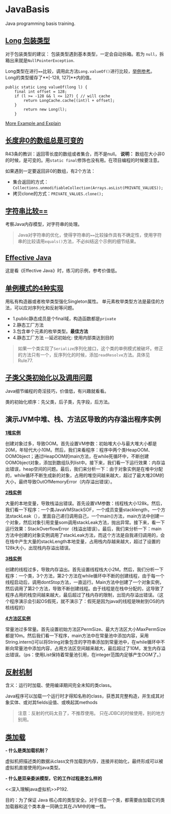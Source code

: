 # JavaBasis
Java programming basis training. 


## [Long 包装类型](https://github.com/HQebupt/JavaBasis/blob/master/src/org/hq/detail/LongTrap.java)
<Effective Java> 对于包装类型的建议： 包装类型遇到基本类型，一定会自动拆箱。若为 `null`，拆箱出来就是`NullPointerException`.

Long类型在进行`==`比较，调用此方法`Long.valueOf()`进行比较，[举例参考](https://github.com/HQebupt/JavaBasis/blob/master/src/org/hq/detail/LongTrap.java)。
Long的类型缓存了**[-128, 127]**内的值。
```
public static Long valueOf(long l) {
	final int offset = 128;
	if (l >= -128 && l <= 127) { // will cache
	    return LongCache.cache[(int)l + offset];
	}
        return new Long(l);
    }
```

[More Example and Explain](http://blog.csdn.net/is_zhoufeng/article/details/38443507)


## [长度非0的数组总是可变的](https://github.com/HQebupt/JavaBasis/blob/master/src/org/hq/detail/PrivateValues.java)
<Effective Java> R43条的教训：返回零长度的数组或者集合，而不是null。
**说明：** 数组在大小非0的时候，是可变的。用`static final`修饰也没有用。在项目编程的时候要注意。

如果遇到一定要返回非0的数组，有2个方法：
- 集合返回的方式：`Collections.unmodifiableCollection(Arrays.asList(PRIVATE_VALUES));`
- 拷贝clone的方式：`PRIVATE_VALUES.clone();`


## [字符串比较==](https://github.com/HQebupt/JavaBasis/blob/master/src/StringConnectJVM.java)
考察Java内存模型，对字符串的处理。
> Java对字符串的优化，使得字符串的`==`比较操作具有不确定性，使用字符串的比较请用`equals()`方法，不必纠结这个示例的细节结果。


## [Effective Java](https://github.com/HQebupt/JavaBasis/tree/master/src/effective/java)
这是看《Effective Java》时，练习的示例，参考价值低。


## [单例模式的4种实现](https://github.com/HQebupt/JavaBasis/blob/master/src/org/hq/singleton/Elvis.java)
用私有构造器或者枚举类型强化Singleton属性。 单元素枚举类型方法是最佳的方法，可以应对序列化和反射等问题。
* 1.public静态成员是个final域，构造函数都是`private`
* 2.静态工厂方法
* 3.包含单个元素的枚举类型。**最佳方法**
* 4.静态工厂方法 --延迟初始化: 使用内部类达到目的

> 如果一个类实现了`Serialize`序列化接口，这个类的单例模式被破坏。修正的方法只有一个，反序列化的时候，添加`readResolve`方法。具体见<Effective Java> Rule77.

## [子类父类初始化以及调用问题](https://github.com/HQebupt/JavaBasis/tree/master/src/classload)
Java细节编程的奇淫技巧，价值低，有兴趣就看看。

类的初始化顺序：先父类，后子类，先字段，后方法。

## 演示JVM中堆、栈、方法区导致的内存溢出程序实例
[**1堆实例**](https://github.com/HQebupt/JavaBasis/blob/master/src/jvm/HeapOOM.java)

 创建对象过多，导致OOM。首先设置VM参数：初始堆大小与最大堆大小都是20M，年轻代大小10M。然后，我们来看程序：程序中两个类HeapOOM、OOMObject；通过HeapOOM的main方法，在while死循环中，不断创建OOMObject对象，添加到数组队列list中。接下来，我们看一下运行效果：内存溢出错误，heap空间的问题。最后，我们来分析一下：由于对象实例是在堆中分配的，while循环不断生成新的对象，占用的堆空间越来越大，超过了最大堆20M的大小，最终导致OutOfMemoryError（内存溢出错误）。

[**2栈实例**](https://github.com/HQebupt/JavaBasis/blob/master/src/jvm/JavaVMStackSOF.java)

 大量的本地变量，导致栈溢出错误。首先设置VM参数：线程栈大小128k。然后，我们看一下程序：一个类JavaVMStackSOF，一个成员变量stacklength，一个方法stackLeak（），里面自己递归调用自己，一个main()方法，main方法中创建一个对象，然后对象引用变量som调用stackLeak方法，抛出异常。接下来，看一下运行效果：StackOverflowError（栈溢出错误）。最后，我们来分析一下：main方法中创建的对象实例调用了stackLeak方法，而这个方法是自我递归调用的，会在栈中产生大量的stackLength本地变量，占用栈内存越来越大，超过了设置的128k大小，出现栈内存溢出错误。

[**3栈实例**](https://github.com/HQebupt/JavaBasis/blob/master/src/jvm/JavaVMStackOOM.java)

 创建的线程过多，导致内存溢出。首先设置线程栈大小2M。然后，我们分析一下程序：一个类，3个方法，第2个方法在while循环中不断的创建线程，由于每一个线程启动后，调用dontStop方法，一直运行。Main方法中创建了一个对象实例，然后调用了第2个方法，导致不断创建线程。由于线程是在栈中分配的，这导致了程序占用的栈空间越来越大，最后超过了栈内存的限制，出现内存溢出错误。（这个程序演示会引起OS假死，就不演示了：假死是因为java的线程是映射到OS的内核线程的）

[**4方法区实例**](https://github.com/HQebupt/JavaBasis/blob/master/src/jvm/RuntimeConstantPoolOOM.java)

 常量池过多常量。首先设置初始方法区PermSize、最大方法区大小MaxPermSize都是10m。然后我们看一下程序，main方法中在常量池中添加内容，采用String.intern()可以将String对象包含的字符串添加到常量池中，在while循环中不断向常量池中添加内容，占用方法区空间越来越大，最后超过了10M，发生内存溢出错误。（ps：使用List保持着常量池引用，在integer范围内足够产生OOM了。）


## [反射机制](https://github.com/HQebupt/JavaBasis/blob/master/src/classload/TestReflect.java)
含义：运行时加载、使用编译期间完全未知的类class。

Java程序可以加载一个运行时才得知名称的class，获悉其完整构造，并生成其对象实体、或对其fields设值、或唤起其methods

> 注意：反射的代码太丑了，不推荐使用。
> 只在JDBC的时候使用，别的地方别用。


## [类加载](https://github.com/HQebupt/JavaBasis/blob/master/src/classload/TestClassLoader.java)

**- 什么是类加载机制？**

虚拟机把描述类的数据从class文件加载到内存，连接并初始化，最终形成可以被虚拟机直接使用的java类型。

**- 什么是双亲委派模型，它的工作过程是怎么样的**

<<深入理解java虚拟机>>P192.

目的：为了保证 Java 核心库的类型安全。对于任意一个类，都需要由加载它的类加载器和这个类本身一同确立其在JVM中的唯一性。
